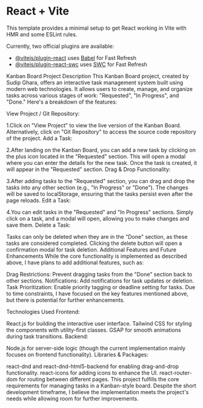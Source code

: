 # React + Vite

This template provides a minimal setup to get React working in Vite with HMR and some ESLint rules.

Currently, two official plugins are available:

- [@vitejs/plugin-react](https://github.com/vitejs/vite-plugin-react/blob/main/packages/plugin-react/README.md) uses [Babel](https://babeljs.io/) for Fast Refresh
- [@vitejs/plugin-react-swc](https://github.com/vitejs/vite-plugin-react-swc) uses [SWC](https://swc.rs/) for Fast Refresh

Kanban Board Project Description
This Kanban Board project, created by Sudip Ghara, offers an interactive task management system built using modern web technologies. It allows users to create, manage, and organize tasks across various stages of work: "Requested", "In Progress", and "Done." Here's a breakdown of the features:

View Project / Git Repository:

1.Click on "View Project" to view the live version of the Kanban Board.
Alternatively, click on "Git Repository" to access the source code repository of the project.
Add a Task:

2.After landing on the Kanban Board, you can add a new task by clicking on the plus icon located in the "Requested" section.
This will open a modal where you can enter the details for the new task. Once the task is created, it will appear in the "Requested" section.
Drag & Drop Functionality:

3.After adding tasks to the "Requested" section, you can drag and drop the tasks into any other section (e.g., "In Progress" or "Done").
The changes will be saved to localStorage, ensuring that the tasks persist even after the page reloads.
Edit a Task:

4.You can edit tasks in the "Requested" and "In Progress" sections.
Simply click on a task, and a modal will open, allowing you to make changes and save them.
Delete a Task:

Tasks can only be deleted when they are in the "Done" section, as these tasks are considered completed.
Clicking the delete button will open a confirmation modal for task deletion.
Additional Features and Future Enhancements
While the core functionality is implemented as described above, I have plans to add additional features, such as:

Drag Restrictions: Prevent dragging tasks from the "Done" section back to other sections.
Notifications: Add notifications for task updates or deletion.
Task Prioritization: Enable priority tagging or deadline setting for tasks.
Due to time constraints, I have focused on the key features mentioned above, but there is potential for further enhancements.

Technologies Used
Frontend:

React.js for building the interactive user interface.
Tailwind CSS for styling the components with utility-first classes.
GSAP for smooth animations during task transitions.
Backend:

Node.js for server-side logic (though the current implementation mainly focuses on frontend functionality).
Libraries & Packages:

react-dnd and react-dnd-html5-backend for enabling drag-and-drop functionality.
react-icons for adding icons to enhance the UI.
react-router-dom for routing between different pages.
This project fulfills the core requirements for managing tasks in a Kanban-style board. Despite the short development timeframe, I believe the implementation meets the project's needs while allowing room for further improvements.
